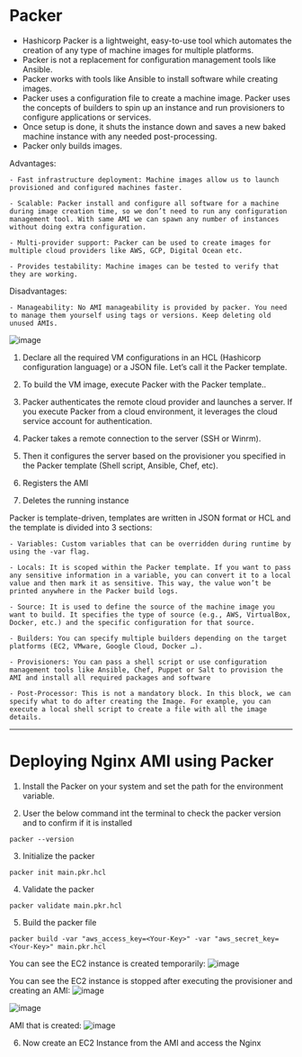 # Packer

- Hashicorp Packer is a lightweight, easy-to-use tool which automates the creation of any type of machine images for multiple platforms. 
- Packer is not a replacement for configuration management tools like Ansible. 
- Packer works with tools like Ansible to install software while creating images. 
- Packer uses a configuration file to create a machine image. Packer uses the concepts of builders to spin up an instance and run provisioners to configure applications or services.
- Once setup is done, it shuts the instance down and saves a new baked machine instance with any needed post-processing. 
- Packer only builds images.

Advantages:

```
- Fast infrastructure deployment: Machine images allow us to launch provisioned and configured machines faster.

- Scalable: Packer install and configure all software for a machine during image creation time, so we don’t need to run any configuration management tool. With same AMI we can spawn any number of instances without doing extra configuration.

- Multi-provider support: Packer can be used to create images for multiple cloud providers like AWS, GCP, Digital Ocean etc.

- Provides testability: Machine images can be tested to verify that they are working.
```

Disadvantages:

```
- Manageability: No AMI manageability is provided by packer. You need to manage them yourself using tags or versions. Keep deleting old unused AMIs.
```

![image](https://github.com/Pavan-1997/Packer_Nginx/assets/32020205/fdda7a2c-2af1-4c11-9f9c-a6d7b7937f9b)

1. Declare all the required VM configurations in an HCL (Hashicorp configuration language) or a JSON file. Let’s call it the Packer template.

2. To build the VM image, execute Packer with the Packer template..

3. Packer authenticates the remote cloud provider and launches a server. If you execute Packer from a cloud environment, it leverages the cloud service account for authentication.

4. Packer takes a remote connection to the server (SSH or Winrm).

5. Then it configures the server based on the provisioner you specified in the Packer template (Shell script, Ansible, Chef, etc).

6. Registers the AMI

7. Deletes the running instance


Packer is template-driven, templates are written in JSON format or HCL and the template is divided into 3 sections:
```
- Variables: Custom variables that can be overridden during runtime by using the -var flag.

- Locals: It is scoped within the Packer template. If you want to pass any sensitive information in a variable, you can convert it to a local value and then mark it as sensitive. This way, the value won’t be printed anywhere in the Packer build logs.

- Source: It is used to define the source of the machine image you want to build. It specifies the type of source (e.g., AWS, VirtualBox, Docker, etc.) and the specific configuration for that source.

- Builders: You can specify multiple builders depending on the target platforms (EC2, VMware, Google Cloud, Docker …).

- Provisioners: You can pass a shell script or use configuration management tools like Ansible, Chef, Puppet or Salt to provision the AMI and install all required packages and software

- Post-Processor: This is not a mandatory block. In this block, we can specify what to do after creating the Image. For example, you can execute a local shell script to create a file with all the image details.
```
---
# Deploying Nginx AMI using Packer

1. Install the Packer on your system and set the path for the environment variable.


2. User the below command int the terminal to check the packer version and to confirm if it is installed
```
packer --version
```


3. Initialize the packer
``` 
packer init main.pkr.hcl
```


4. Validate the packer
```
packer validate main.pkr.hcl
```

5. Build the packer file
```
packer build -var "aws_access_key=<Your-Key>" -var "aws_secret_key=<Your-Key>" main.pkr.hcl
```
You can see the EC2 instance is created temporarily:
![image](https://github.com/Pavan-1997/Packer_Nginx/assets/32020205/9af0f118-dfc4-4f02-a0f9-5670833ac885)


You can see the EC2 instance is stopped after executing the provisioner and creating an AMI:
![image](https://github.com/Pavan-1997/Packer_Nginx/assets/32020205/33db140f-efdb-4efa-bec6-8a2802ad5090)

![image](https://github.com/Pavan-1997/Packer_Nginx/assets/32020205/7f4b49f0-3da2-4c37-a2dd-716ed89ff0aa)


AMI that is created:
![image](https://github.com/Pavan-1997/Packer_Nginx/assets/32020205/86dcf381-6988-445c-9d59-cbfa40082137)

6. Now create an EC2 Instance from the AMI and access the Nginx 


